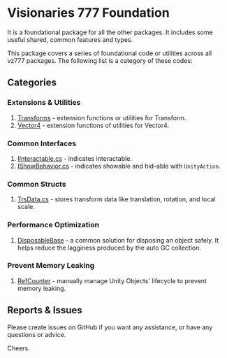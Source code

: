 # Visionaries 777 Foundation
It is a foundational package for all the other packages. It includes some useful shared, common features and types.

This package covers a series of foundational code or utilities across all vz777 packages. The following list is a category of these codes:
## Categories
### Extensions & Utilities
1. [Transforms](Documents~/Transforms.md) - extension functions or utilities for Transform. 
2. [Vector4](Documents~/Vector4.md) - extension functions of utilities for Vector4.
### Common Interfaces
1. [IInteractable.cs](Runtime/Interfaces/IInteractable.cs) - indicates interactable.
2. [IShowBehavior.cs](Runtime/Interfaces/IShowBehavior.cs) - indicates showable and hid-able with `UnityAction`.
### Common Structs
1. [TrsData.cs](Runtime/Structs/TrsData.cs) - stores transform data like translation, rotation, and local scale.
### Performance Optimization
1. [DisposableBase](Documents~/DisposableBase.md) - a common solution for disposing an object safely. It helps reduce the lagginess produced by the auto GC collection.
### Prevent Memory Leaking
1. [RefCounter](Documents~/UnityRefCounter.md) - manually manage Unity Objects' lifecycle to prevent memory leaking.

## Reports & Issues
Please create issues on GitHub if you want any assistance, or have any questions or advice.

Cheers. 